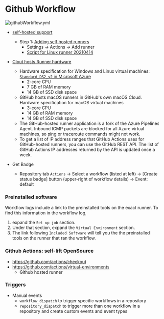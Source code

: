 # Github Workflow

![githubWorkflow.yml](https://github.com/davidkhala/ci-cd-utils/workflows/.github/workflows/githubWorkflow.yml/badge.svg?branch=master)

- [self-hosted support](https://docs.github.com/en/actions/hosting-your-own-runners/about-self-hosted-runners)
  - Step 1: [Adding self hosted runners](https://docs.github.com/en/actions/hosting-your-own-runners/adding-self-hosted-runners)
    - Settings -> Actions -> Add runner
    - [Script for Linux runner 20210414](self-host-linux.sh)
- [Clout hosts Runner hardware](https://docs.github.com/en/actions/using-github-hosted-runners/about-github-hosted-runners#supported-runners-and-hardware-resources)
  - Hardware specification for Windows and Linux virtual machines: [`Standard_DS2_v2` in Microsoft Azure](https://docs.microsoft.com/en-us/azure/virtual-machines/dv2-dsv2-series#dsv2-series)
    - 2-core CPU
    - 7 GB of RAM memory
    - 14 GB of SSD disk space
  - GitHub hosts macOS runners in GitHub's own macOS Cloud. Hardware specification for macOS virtual machines
    - 3-core CPU
    - 14 GB of RAM memory
    - 14 GB of SSD disk space
  - The GitHub-hosted runner application is a fork of the Azure Pipelines Agent. Inbound ICMP packets are blocked for all Azure virtual machines, so ping or traceroute commands might not work. 
  - To get a list of IP address ranges that GitHub Actions uses for GitHub-hosted runners, you can use the GitHub REST API. The list of GitHub Actions IP addresses returned by the API is updated once a week.

- Get Badge
  - Repository tab `Actions` -> Select a workflow (listed at left) -> [Create status badge] button (upper-right of workflow details) -> Event: default

### Preinstalled software
Workflow logs include a link to the preinstalled tools on the exact runner. 
To find this information in the workflow log, 
1. expand the `Set up job` section. 
2. Under that section, expand the `Virtual Environment` section. 
3. The link following `Included Software` will tell you the the preinstalled tools on the runner that ran the workflow.

### Github Actions: self-lift OpenSource 
- https://github.com/actions/checkout
- https://github.com/actions/virtual-environments
  - Github hosted runner

### Triggers
- Manual events
  - `workflow_dispatch` to trigger specific workflows in a repository
  - `repository_dispatch` to trigger more than one workflow in a repository and create custom events and event types
